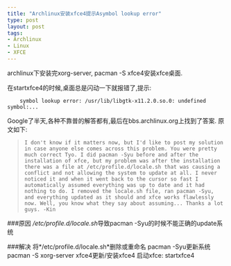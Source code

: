 ```yaml
--- 
title: "Archlinux安装xfce4提示Asymbol lookup error"
type: post
layout: post
tags: 
- Archlinux
- Linux
- XFCE
---
```



archlinux下安装完xorg-server, pacman -S xfce4安装xfce桌面.

在startxfce4的时候,桌面总是闪动一下就报错了,提示:

		symbol lookup error: /usr/lib/libgtk-x11.2.0.so.0: undefined symbol:...

Google了半天,各种不靠普的解答都有,最后在bbs.archlinux.org上找到了答案. 原文如下:

>`I don't know if it matters now, but I'd like to post my solution in case anyone else comes across this problem.
You were pretty much correct Tyo. I did pacman -Syu before and after the installation of xfce, but my problem was after the installation there was a file at /etc/profile.d/locale.sh that was causing a conflict and not allowing the system to update at all. I never noticed it and when it went back to the cursor so fast I automatically assumed everything was up to date and it had nothing to do. I removed the locale.sh file, ran pacman -Syu, and everything updated as it should and xfce works flawlessly now.
Well, you know what they say about assuming...
Thanks a lot guys.
-Kin
`

###原因
*/etc/profile.d/locale.sh*导致pacman -Syu的时候不能正确的update系统

###解决
将*/etc/profile.d/locale.sh*删除或重命名
pacman -Syu更新系统
pacman -S xorg-server xfce4更新/安装xfce4
启动xfce: startxfce4

